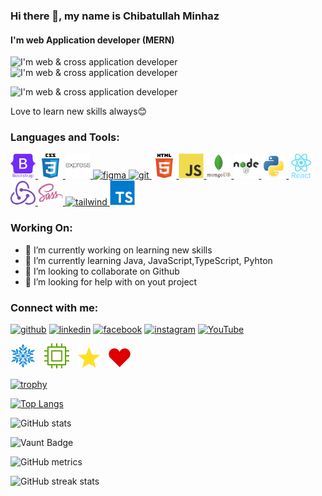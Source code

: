 
### Hi there 👋, my name is Chibatullah Minhaz
#### I'm web Application developer (MERN)
![I'm web & cross application developer](https://res.cloudinary.com/practicaldev/image/fetch/s--XU5AWwwZ--/c_imagga_scale,f_auto,fl_progressive,h_500,q_auto,w_1000/https://res.cloudinary.com/drquzbncy/image/upload/v1586605549/javascript_banner_sxve2l.jpg)
![I'm web & cross application developer](https://media.licdn.com/dms/image/D5612AQHnOyL9HNOU1g/article-cover_image-shrink_720_1280/0/1687799881092?e=2147483647&v=beta&t=J6qE07ceFFQMOqCeLDq11jv9FsBWvt4Hfv9t1LjlHVs
)

![I'm web & cross application developer](https://www.devopsschool.com/blog/wp-content/uploads/2022/03/java_logo_icon_168609.png)

Love to learn new skills always😊


<h3 align="left">Languages and Tools:</h3>
<p align="left"> <a href="https://getbootstrap.com" target="_blank" rel="noreferrer"> <img src="https://raw.githubusercontent.com/devicons/devicon/master/icons/bootstrap/bootstrap-plain-wordmark.svg" alt="bootstrap" width="40" height="40"/> </a> <a href="https://www.w3schools.com/css/" target="_blank" rel="noreferrer"> <img src="https://raw.githubusercontent.com/devicons/devicon/master/icons/css3/css3-original-wordmark.svg" alt="css3" width="40" height="40"/> </a> <a href="https://expressjs.com" target="_blank" rel="noreferrer"> <img src="https://raw.githubusercontent.com/devicons/devicon/master/icons/express/express-original-wordmark.svg" alt="express" width="40" height="40"/> </a> <a href="https://www.figma.com/" target="_blank" rel="noreferrer"> <img src="https://www.vectorlogo.zone/logos/figma/figma-icon.svg" alt="figma" width="40" height="40"/> </a> <a href="https://git-scm.com/" target="_blank" rel="noreferrer"> <img src="https://www.vectorlogo.zone/logos/git-scm/git-scm-icon.svg" alt="git" width="40" height="40"/> </a> <a href="https://www.w3.org/html/" target="_blank" rel="noreferrer"> <img src="https://raw.githubusercontent.com/devicons/devicon/master/icons/html5/html5-original-wordmark.svg" alt="html5" width="40" height="40"/> </a> <a href="https://developer.mozilla.org/en-US/docs/Web/JavaScript" target="_blank" rel="noreferrer"> <img src="https://raw.githubusercontent.com/devicons/devicon/master/icons/javascript/javascript-original.svg" alt="javascript" width="40" height="40"/> </a> <a href="https://www.mongodb.com/" target="_blank" rel="noreferrer"> <img src="https://raw.githubusercontent.com/devicons/devicon/master/icons/mongodb/mongodb-original-wordmark.svg" alt="mongodb" width="40" height="40"/> </a> <a href="https://nodejs.org" target="_blank" rel="noreferrer"> <img src="https://raw.githubusercontent.com/devicons/devicon/master/icons/nodejs/nodejs-original-wordmark.svg" alt="nodejs" width="40" height="40"/> </a> <a href="https://www.python.org" target="_blank" rel="noreferrer"> <img src="https://raw.githubusercontent.com/devicons/devicon/master/icons/python/python-original.svg" alt="python" width="40" height="40"/> </a> <a href="https://reactjs.org/" target="_blank" rel="noreferrer"> <img src="https://raw.githubusercontent.com/devicons/devicon/master/icons/react/react-original-wordmark.svg" alt="react" width="40" height="40"/> </a> <a href="https://redux.js.org" target="_blank" rel="noreferrer"> <img src="https://raw.githubusercontent.com/devicons/devicon/master/icons/redux/redux-original.svg" alt="redux" width="40" height="40"/> </a> <a href="https://sass-lang.com" target="_blank" rel="noreferrer"> <img src="https://raw.githubusercontent.com/devicons/devicon/master/icons/sass/sass-original.svg" alt="sass" width="40" height="40"/> </a> <a href="https://tailwindcss.com/" target="_blank" rel="noreferrer"> <img src="https://www.vectorlogo.zone/logos/tailwindcss/tailwindcss-icon.svg" alt="tailwind" width="40" height="40"/> </a> <a href="https://www.typescriptlang.org/" target="_blank" rel="noreferrer"> <img src="https://raw.githubusercontent.com/devicons/devicon/master/icons/typescript/typescript-original.svg" alt="typescript" width="40" height="40"/> </a> </p>

<h3 align="left">Working On:</h3>



- 🔭 I’m currently working on learning new skills 
- 🌱 I’m currently learning Java, JavaScript,TypeScript, Pyhton 
- 👯 I’m looking to collaborate on Github 
- 🤔 I’m looking for help with on yout project 


<h3 align="left">Connect with me:</h3>




[<img src='https://cdn.jsdelivr.net/npm/simple-icons@3.0.1/icons/github.svg' alt='github' height='40'>](https://github.com/chibgatullahminhaz)  [<img src='https://cdn.jsdelivr.net/npm/simple-icons@3.0.1/icons/linkedin.svg' alt='linkedin' height='40'>](https://www.linkedin.com/in/chibgatullahminhaz/)  [<img src='https://cdn.jsdelivr.net/npm/simple-icons@3.0.1/icons/facebook.svg' alt='facebook' height='40'>](https://www.facebook.com/chibgatullahminhaz)  [<img src='https://cdn.jsdelivr.net/npm/simple-icons@3.0.1/icons/instagram.svg' alt='instagram' height='40'>](https://www.instagram.com/chibgatullahminhaz/)  [<img src='https://cdn.jsdelivr.net/npm/simple-icons@3.0.1/icons/youtube.svg' alt='YouTube' height='40'>](https://www.youtube.com/channel/chibgatullahminhaz)  

<a href='https://archiveprogram.github.com/'><img src='https://raw.githubusercontent.com/acervenky/animated-github-badges/master/assets/acbadge.gif' width='40' height='40'></a> <a href='https://docs.github.com/en/developers'><img src='https://raw.githubusercontent.com/acervenky/animated-github-badges/master/assets/devbadge.gif' width='40' height='40'></a> <a href='https://stars.github.com/'><img src='https://raw.githubusercontent.com/acervenky/animated-github-badges/master/assets/starbadge.gif' width='35' height='35'></a> <a href='https://docs.github.com/en/github/supporting-the-open-source-community-with-github-sponsors'><img src='https://raw.githubusercontent.com/acervenky/animated-github-badges/master/assets/sponsorbadge.gif' width='35' height='35'></a> 

[![trophy](https://github-profile-trophy.vercel.app/?username=chibgatullahminhaz)](https://github.com/ryo-ma/github-profile-trophy)

[![Top Langs](https://github-readme-stats.vercel.app/api/top-langs/?username=chibgatullahminhaz)](https://github.com/anuraghazra/github-readme-stats)

![GitHub stats](https://github-readme-stats.vercel.app/api?username=chibgatullahminhaz&show_icons=true&count_private=true)  

![Vaunt Badge](https://api.vaunt.dev/v1/github/entities/chibgatullahminhaz/contributions?format=svg&private=true)  

![GitHub metrics](https://metrics.lecoq.io/chibgatullahminhaz)  

![GitHub streak stats](https://streak-stats.demolab.com/?user=chibgatullahminhaz)  

